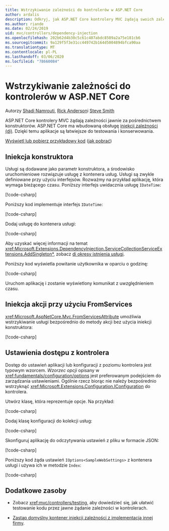 ```yaml
---
title: Wstrzykiwanie zależności do kontrolerów w ASP.NET Core
author: ardalis
description: Odkryj, jak ASP.NET Core kontrolery MVC żądają swoich zależności jawnie za pośrednictwem konstruktorów z iniekcją zależności w ASP.NET Core.
ms.author: riande
ms.date: 02/24/2019
uid: mvc/controllers/dependency-injection
ms.openlocfilehash: 202b62d4b30c5c61c407abdc8509a2a75e181cb6
ms.sourcegitcommit: 9a129f5f3e31cc449742b164d5004894bfca90aa
ms.translationtype: MT
ms.contentlocale: pl-PL
ms.lasthandoff: 03/06/2020
ms.locfileid: "78660084"
---
```

# <a name="dependency-injection-into-controllers-in-aspnet-core"></a>Wstrzykiwanie zależności do kontrolerów w ASP.NET Core

<a name="dependency-injection-controllers"></a>

Autorzy [Shadi Namrouti](https://github.com/shadinamrouti), [Rick Anderson](https://twitter.com/RickAndMSFT)i [Steve Smith](https://github.com/ardalis)

ASP.NET Core kontrolery MVC żądają zależności jawnie za pośrednictwem konstruktorów. ASP.NET Core ma wbudowaną obsługę [iniekcji zależności (di)](xref:fundamentals/dependency-injection). Dzięki temu aplikacje są łatwiejsze do testowania i konserwowania.

[Wyświetl lub pobierz przykładowy kod](https://github.com/dotnet/AspNetCore.Docs/tree/master/aspnetcore/mvc/controllers/dependency-injection/sample) ([jak pobrać](xref:index#how-to-download-a-sample))

## <a name="constructor-injection"></a>Iniekcja konstruktora

Usługi są dodawane jako parametr konstruktora, a środowisko uruchomieniowe rozwiązuje usługę z kontenera usług. Usługi są zwykle definiowane przy użyciu interfejsów. Rozważmy na przykład aplikację, która wymaga bieżącego czasu. Poniższy interfejs uwidacznia usługę `IDateTime`:

[!code-csharp[](dependency-injection/sample/ControllerDI/Interfaces/IDateTime.cs?name=snippet)]

Poniższy kod implementuje interfejs `IDateTime`:

[!code-csharp[](dependency-injection/sample/ControllerDI/Services/SystemDateTime.cs?name=snippet)]

Dodaj usługę do kontenera usługi:

[!code-csharp[](dependency-injection/sample/ControllerDI/Startup1.cs?name=snippet&highlight=3)]

Aby uzyskać więcej informacji na temat <xref:Microsoft.Extensions.DependencyInjection.ServiceCollectionServiceExtensions.AddSingleton*>, zobacz [di okresy istnienia usługi](xref:fundamentals/dependency-injection#service-lifetimes).

Poniższy kod wyświetla powitanie użytkownika w oparciu o godzinę:

[!code-csharp[](dependency-injection/sample/ControllerDI/Controllers/HomeController.cs?name=snippet)]

Uruchom aplikację i zostanie wyświetlony komunikat z uwzględnieniem czasu.

## <a name="action-injection-with-fromservices"></a>Iniekcja akcji przy użyciu FromServices

<xref:Microsoft.AspNetCore.Mvc.FromServicesAttribute> umożliwia wstrzykiwanie usługi bezpośrednio do metody akcji bez użycia iniekcji konstruktora:

[!code-csharp[](dependency-injection/sample/ControllerDI/Controllers/HomeController.cs?name=snippet2)]

## <a name="access-settings-from-a-controller"></a>Ustawienia dostępu z kontrolera

Dostęp do ustawień aplikacji lub konfiguracji z poziomu kontrolera jest typowym wzorcem. *Wzorzec opcji* opisany w <xref:fundamentals/configuration/options> jest preferowanym podejściem do zarządzania ustawieniami. Ogólnie rzecz biorąc nie należy bezpośrednio wstrzyknąć <xref:Microsoft.Extensions.Configuration.IConfiguration> do kontrolera.

Utwórz klasę, która reprezentuje opcje. Na przykład:

[!code-csharp[](dependency-injection/sample/ControllerDI/Models/SampleWebSettings.cs?name=snippet)]

Dodaj klasę konfiguracji do kolekcji usług:

[!code-csharp[](dependency-injection/sample/ControllerDI/Startup.cs?highlight=4&name=snippet1)]

Skonfiguruj aplikację do odczytywania ustawień z pliku w formacie JSON:

[!code-csharp[](dependency-injection/sample/ControllerDI/Program.cs?name=snippet&range=10-15)]

Poniższy kod żąda ustawień `IOptions<SampleWebSettings>` z kontenera usługi i używa ich w metodzie `Index`:

[!code-csharp[](dependency-injection/sample/ControllerDI/Controllers/SettingsController.cs?name=snippet)]

## <a name="additional-resources"></a>Dodatkowe zasoby

* Zobacz <xref:mvc/controllers/testing>, aby dowiedzieć się, jak ułatwić testowanie kodu przez jawne żądanie zależności w kontrolerach.

* [Zastąp domyślny kontener iniekcji zależności z implementacją innej firmy](xref:fundamentals/dependency-injection#default-service-container-replacement).
